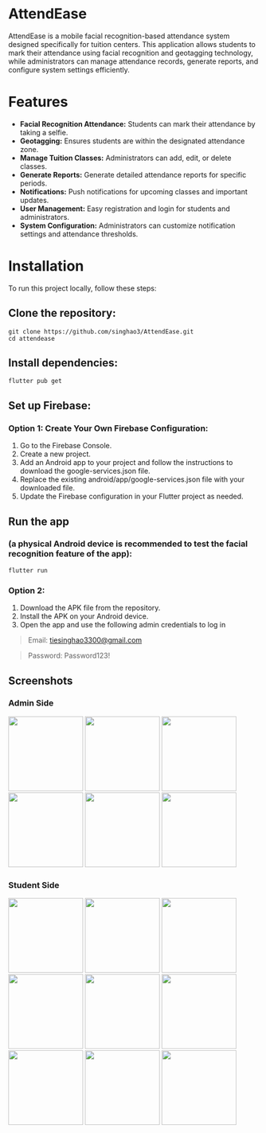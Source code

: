# AttendEase
AttendEase is a mobile facial recognition-based attendance system designed specifically for tuition centers. This application allows students to mark their attendance using facial recognition and geotagging technology, while administrators can manage attendance records, generate reports, and configure system settings efficiently.

# Features
- **Facial Recognition Attendance:** Students can mark their attendance by taking a selfie.
- **Geotagging:** Ensures students are within the designated attendance zone.
- **Manage Tuition Classes:** Administrators can add, edit, or delete classes.
- **Generate Reports:** Generate detailed attendance reports for specific periods.
- **Notifications:** Push notifications for upcoming classes and important updates.
- **User Management:** Easy registration and login for students and administrators.
- **System Configuration:** Administrators can customize notification settings and attendance thresholds.

# Installation
To run this project locally, follow these steps:

## Clone the repository:
```
git clone https://github.com/singhao3/AttendEase.git
cd attendease
```

## Install dependencies:
```
flutter pub get
```

## Set up Firebase:
### Option 1: Create Your Own Firebase Configuration:
1. Go to the Firebase Console.
2. Create a new project.
3. Add an Android app to your project and follow the instructions to download the google-services.json file.
4. Replace the existing android/app/google-services.json file with your downloaded file.
5. Update the Firebase configuration in your Flutter project as needed.

## Run the app 
### (a physical Android device is recommended to test the facial recognition feature of the app):
```
flutter run
```
### Option 2:
1. Download the APK file from the repository.
2. Install the APK on your Android device.
3. Open the app and use the following admin credentials to log in
> Email: tiesinghao3300@gmail.com

> Password: Password123!

## Screenshots
### Admin Side
<img src="https://github.com/user-attachments/assets/6af2c769-32f5-4a01-aa03-150d3e15b32e" width="150">
<img src="https://github.com/user-attachments/assets/71f2f1a5-7d8f-48a0-a508-9f3780f65c0b" width="150">
<img src="https://github.com/user-attachments/assets/a2c174c3-630e-4cbe-9265-0172696ef418" width="150">
<img src="https://github.com/user-attachments/assets/d347e2f6-71fe-4d56-9448-7ed50965c4be" width="150">
<img src="https://github.com/user-attachments/assets/47148144-5564-4a7e-aecf-1d9105854fb0" width="150">
<img src="https://github.com/user-attachments/assets/6a5f2509-bc82-45ed-93b7-e54e804e9492" width="150">

### Student Side
<img src="https://github.com/user-attachments/assets/06e68744-b8d6-4c9e-8732-c1985db7d2cb" width="150">
<img src="https://github.com/user-attachments/assets/98a349c3-e67d-4360-98c4-32c30b011998" width="150">
<img src="https://github.com/user-attachments/assets/0df2cf87-dae5-461c-80c9-b46939a4d85f" width="150">
<img src="https://github.com/user-attachments/assets/8b76fc3b-5ffa-4bec-b080-396251715846" width="150">
<img src="https://github.com/user-attachments/assets/619f3f7f-46c9-4d68-aef9-0c2ef3fd0574" width="150">
<img src="https://github.com/user-attachments/assets/a8d6ba60-c636-4f8f-8084-0ededb9683dd" width="150">
<img src="https://github.com/user-attachments/assets/5eb7f7a2-a25f-432b-b6ca-ec3748ecb17b" width="150">
<img src="https://github.com/user-attachments/assets/bcfcd2e7-fe17-4512-b031-199a77c3ca3b" width="150">
<img src="https://github.com/user-attachments/assets/5f769351-1679-4fe9-88a2-4912aa16f368" width="150">
